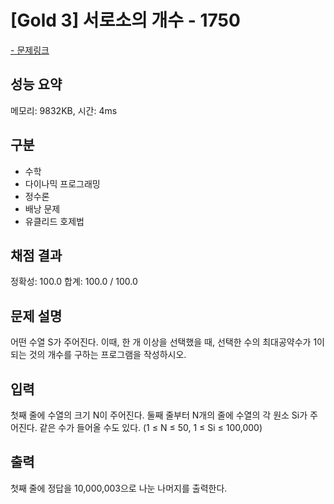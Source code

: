 # [Gold 3] 서로소의 개수 - 1750

<a href="https://www.acmicpc.net/problem/1750">- 문제링크</a>

## 성능 요약

메모리: 9832KB, 시간: 4ms

## 구분

- 수학
- 다이나믹 프로그래밍
- 정수론
- 배낭 문제
- 유클리드 호제법

## 채점 결과

정확성: 100.0
합계: 100.0 / 100.0

## 문제 설명

어떤 수열 S가 주어진다. 이때, 한 개 이상을 선택했을 때, 선택한 수의 최대공약수가 1이 되는 것의 개수를 구하는 프로그램을 작성하시오.

## 입력

첫째 줄에 수열의 크기 N이 주어진다. 둘째 줄부터 N개의 줄에 수열의 각 원소 Si가 주어진다. 같은 수가 들어올 수도 있다. (1 ≤ N ≤ 50, 1 ≤ Si ≤ 100,000)

## 출력

첫째 줄에 정답을 10,000,003으로 나눈 나머지를 출력한다.

